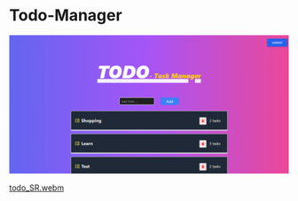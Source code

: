 # Todo-Manager
![TODO-ScreenShot](./todo-frontend/ScreenShots/SS.PNG)

[todo_SR.webm](https://user-images.githubusercontent.com/66941930/210673376-8652589b-54d0-4c4a-bd01-399addb6c94c.webm)


